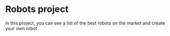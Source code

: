 # Robots project

In this project, you can see a list of the best robots on the market and create your own robot.
